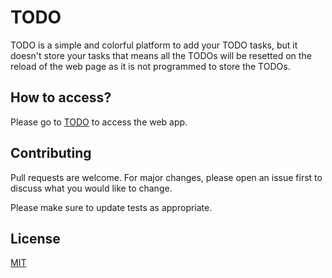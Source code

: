 # TODO
TODO is a simple and colorful platform to add your TODO tasks, but it doesn't store your tasks that means all the TODOs will be resetted on the reload of the web page as it is not programmed to store the TODOs.

## How to access?
Please go to [TODO](https://dipanshparmar.github.io/todo) to access the web app.

## Contributing
Pull requests are welcome. For major changes, please open an issue first to discuss what you would like to change.

Please make sure to update tests as appropriate.

## License
[MIT](https://choosealicense.com/licenses/mit/)
